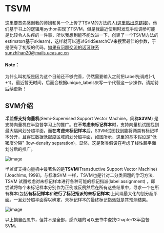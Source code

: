 # TSVM
这里要首先感谢我的师姐和另一个上传了TSVM的方法的人([这里贴出原链接](https://github.com/horcham/TSVM/blob/master/TSVM.py))，他们基于书上的逻辑用python实现了TSVM，但是我最近使用时发现手动调参可能是比较令人头疼的一件事，所以我想到能不能改进一下，创建了一个TSVM方法的estimator(基于sklearn)，这样就可以通过GridSearchCV来搜索最佳的参数，于是便有了初版的代码。如果有问题交流的话可联系sunzhihan20@mails.ucas.ac.cn

#### Note：
为什么叫初版是因为这个目前还不够完善，仍然需要输入之前把Label先调成{-1, +1}。最近暂无时间，后面会根据unique_labels来写一个代替这一步操作，请期待后续更新！

## SVM介绍

**半监督支持向量机**(Semi-Supervised Support Vector Machine，简称**S3VM**) 是支持向量机在半监督学习上的推广。在**不考虑未标记样本**时，支持向量机试图找到最大隔间划分超平面，而**在考虑未标记样本**后，S3VM试图找到能将两类有标记样本分开，且穿过数据低密度区域的划分超平面，如图所示，这里的基本假设是"低密度分隔" (low-density separation)，显然，这是聚类假设在考虑了线性超平面划分后的推广。

![image](https://user-images.githubusercontent.com/88269254/174058659-26328256-7f13-44b7-9c1b-9da9c4b25d0c.png)

半监督支持向量机中最著名的是**TSVM**(Transductive Support Vector Machine)[Joachims, 1999]。与标准SVM 一样，TSVM也是针对二分类间题的学习方法. TSVM 试图考虑对未标记样本进行各种可能的标记指派(label assignment) ，即尝试将每个未标记样本分别作为正例或反例然后在所有这些结果中，寻求一个在所有样本(包括**有标记样本**和**进行了标记指派的未标记样本**)上间隔最大化的划分超平面。一旦划分超平面得以确定，未标记样本的最终标记指派就是其预测结果。

![image](https://user-images.githubusercontent.com/88269254/174058739-54d6fea2-fce2-4f5c-9aeb-250e0348cb34.png)

以上摘自西瓜书，但并不是全部，感兴趣的可以去书中查找Chapter13半监督SVM。

